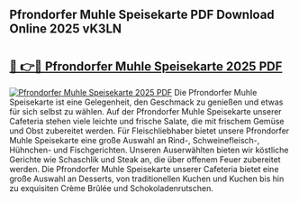 ## Pfrondorfer Muhle Speisekarte PDF Download Online 2025 vK3LN

# <h2><a href="http://gc5sygu.nevu.top/?p=Pfrondorfer+Muhle+Speisekarte">🔗 👉🔴 Pfrondorfer Muhle Speisekarte 2025 PDF</a></h2>

[![Pfrondorfer Muhle Speisekarte 2025 PDF](https://i.imgur.com/dBaPXMq.png)](http://gc5sygu.nevu.top/?p=Pfrondorfer+Muhle+Speisekarte)
Die Pfrondorfer Muhle Speisekarte ist eine Gelegenheit, den Geschmack zu genießen und etwas für sich selbst zu wählen. Auf der Pfrondorfer Muhle Speisekarte unserer Cafeteria stehen viele leichte und frische Salate, die mit frischem Gemüse und Obst zubereitet werden. Für Fleischliebhaber bietet unsere Pfrondorfer Muhle Speisekarte eine große Auswahl an Rind-, Schweinefleisch-, Hühnchen- und Fischgerichten. Unseren Auserwählten bieten wir köstliche Gerichte wie Schaschlik und Steak an, die über offenem Feuer zubereitet werden. Die Pfrondorfer Muhle Speisekarte unserer Cafeteria bietet eine große Auswahl an Desserts, von traditionellen Kuchen und Kuchen bis hin zu exquisiten Crème Brûlée und Schokoladenrutschen.
